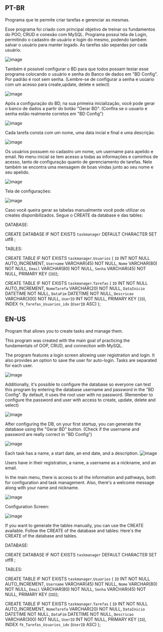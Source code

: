 
PT-BR
----------------------------------------------------------------------------------------------------------------------------
Programa que te permite criar tarefas e gerenciar as mesmas.

Esse programa foi criado com principal objetivo de treinar os fundamentos do POO, CRUD e conexão com MySQL.
Programa possui tela de Login, permitindo o cadastro de usuário e login do mesmo, podendo também salvar o usuário para manter logado. As tarefas são separdas por cada usuário.


![image](https://github.com/brunohoske/TaskManager/assets/124783417/d3b55fa4-c316-41d4-971c-3ba515c674fc)


Também é possível configurar o BD para que todos possam testar esse programa colocando o usuário e senha do Banco de dados em "BD Config". Por padrão é root sem senha. (Lembre-se de configurar a senha e usúario com um acesso para create,update, delete e select)

![image](https://github.com/brunohoske/TaskManager/assets/124783417/73c56ebe-6999-4c34-9a0c-41edb8bec26d)




Após a configuração do BD, na sua primeira inicialização, você pode gerar o banco de dados a partir do botão "Gerar BD". (Confira se o usuario e senha estão realmente corretos em "BD Config")

![image](https://github.com/brunohoske/TaskManager/assets/124783417/0d1b55e0-a06b-43af-b9af-856c11eb33d7)




Cada tarefa consta com um nome, uma data incial e final e uma descrição.


![image](https://github.com/brunohoske/TaskManager/assets/124783417/b4dcc34c-2bde-4428-9c9f-b322d0b6bfdb)


Os usuários possuem no cadastro um nome, um username para apelido e email.
No menu inicial se tem acesso a todas as informações e caminhos de acesso, tanto de configuração quanto de gerenciamento de tarefas.
Nele também se encontra uma mensagem de boas vindas junto ao seu nome e seu apelido.

![image](https://github.com/brunohoske/TaskManager/assets/124783417/4f073849-35bb-4efb-8f35-c333d5126d64)




Tela de configurações:

![image](https://github.com/brunohoske/TaskManager/assets/124783417/9906b35c-4e10-4e75-8cb4-14611435cff1)



Caso você queira gerar as tabelas manualmente você pode utilizar os creates disponibilizados.
Segue o CREATE da database e das tables:

DATABASE:

CREATE DATABASE IF NOT EXISTS `taskmanager` DEFAULT CHARACTER SET utf8 ;

TABLES:

CREATE TABLE IF NOT EXISTS `taskmanager`.`Usuarios` (
  `ID` INT NOT NULL AUTO_INCREMENT,
  `Username` VARCHAR(45) NOT NULL,
  `Nome` VARCHAR(80) NOT NULL,
  `Email` VARCHAR(80) NOT NULL,
  `Senha` VARCHAR(45) NOT NULL,
  PRIMARY KEY (`ID`));


CREATE TABLE IF NOT EXISTS `taskmanager`.`Tarefas` (
  `ID` INT NOT NULL AUTO_INCREMENT,
  `NomeTarefa` VARCHAR(20) NOT NULL,
  `DataInicio` DATETIME NOT NULL,
  `DataFim` DATETIME NOT NULL,
  `Descricao` VARCHAR(300) NOT NULL,
  `UserID` INT NOT NULL,
  PRIMARY KEY (`ID`),
  INDEX `fk_Tarefas_Usuarios_idx` (`UserID` ASC) );


EN-US
----------------------------------------------------------------------------------------------------------------------------
Program that allows you to create tasks and manage them.

This program was created with the main goal of practicing the fundamentals of OOP, CRUD, and connection with MySQL.

The program features a login screen allowing user registration and login. It also provides an option to save the user for auto-login. Tasks are separated for each user.


![image](https://github.com/brunohoske/TaskManager/assets/124783417/a8ecb80a-0e62-466c-9e62-0a6d9b7f0624)


Additionally, it's possible to configure the database so everyone can test this program by entering the database username and password in the "BD Config". By default, it uses the root user with no password. (Remember to configure the password and user with access to create, update, delete and select)

![image](https://github.com/brunohoske/TaskManager/assets/124783417/73c56ebe-6999-4c34-9a0c-41edb8bec26d)

After configuring the DB, on your first startup, you can generate the database using the "Gerar BD" button. (Check if the username and password are really correct in "BD Config")


![image](https://github.com/brunohoske/TaskManager/assets/124783417/0b5c4cc1-8fe9-4b4a-b0d9-f7ab18c45796)





Each task has a name, a start date, an end date, and a description.
![image](https://github.com/brunohoske/TaskManager/assets/124783417/b4dcc34c-2bde-4428-9c9f-b322d0b6bfdb)


Users have in their registration, a name, a username as a nickname, and an email.

In the main menu, there is access to all the information and pathways, both for configuration and task management.
Also, there's a welcome message along with your name and nickname.


![image](https://github.com/brunohoske/TaskManager/assets/124783417/4f073849-35bb-4efb-8f35-c333d5126d64)


Configuration Screen:

![image](https://github.com/brunohoske/TaskManager/assets/124783417/9906b35c-4e10-4e75-8cb4-14611435cff1)



If you want to generate the tables manually, you can use the CREATE available. Follow the CREATE of the database and tables:
Here's the CREATE of the database and tables.

DATABASE:

CREATE DATABASE IF NOT EXISTS `taskmanager` DEFAULT CHARACTER SET utf8 ;

TABLES:

CREATE TABLE IF NOT EXISTS `taskmanager`.`Usuarios` (
  `ID` INT NOT NULL AUTO_INCREMENT,
  `Username` VARCHAR(45) NOT NULL,
  `Nome` VARCHAR(80) NOT NULL,
  `Email` VARCHAR(80) NOT NULL,
  `Senha` VARCHAR(45) NOT NULL,
  PRIMARY KEY (`ID`));


CREATE TABLE IF NOT EXISTS `taskmanager`.`Tarefas` (
  `ID` INT NOT NULL AUTO_INCREMENT,
  `NomeTarefa` VARCHAR(20) NOT NULL,
  `DataInicio` DATETIME NOT NULL,
  `DataFim` DATETIME NOT NULL,
  `Descricao` VARCHAR(300) NOT NULL,
  `UserID` INT NOT NULL,
  PRIMARY KEY (`ID`),
  INDEX `fk_Tarefas_Usuarios_idx` (`UserID` ASC) );
